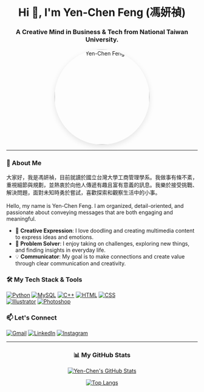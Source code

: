 <div align="center">
  <h1>Hi 👋, I'm Yen-Chen Feng (馮妍禎)</h1>
  <h3>A Creative Mind in Business & Tech from National Taiwan University.</h3>
</div>

<div align="center">
  <img src="https://fengyenchen.github.io/about/myphoto.jpg" alt="Yen-Chen Feng" width="250" style="border-radius:50%; box-shadow: 0 5px 15px rgba(0,0,0,0.1);">
</div>

---

### 📌 About Me

<p>
大家好，我是馮妍禎，目前就讀於國立台灣大學工商管理學系。我做事有條不紊，重視細節與規劃，並熱衷於向他人傳遞有趣且富有意義的訊息。我樂於接受挑戰、解決問題，面對未知時勇於嘗試，喜歡探索和觀察生活中的小事。
<br><br>
Hello, my name is Yen-Chen Feng. I am organized, detail-oriented, and passionate about conveying messages that are both engaging and meaningful.
</p>

<ul>
  <li>🎨 <b>Creative Expression</b>: I love doodling and creating multimedia content to express ideas and emotions.</li>
  <li>🔭 <b>Problem Solver</b>: I enjoy taking on challenges, exploring new things, and finding insights in everyday life.</li>
  <li>💡 <b>Communicator</b>: My goal is to make connections and create value through clear communication and creativity.</li>
</ul>

### 🛠️ My Tech Stack & Tools

<p>
    <a href="https://www.python.org" target="_blank" rel="noreferrer"><img src="https://img.shields.io/badge/Python-3776AB?style=for-the-badge&logo=python&logoColor=white" alt="Python"/></a>
    <a href="https://www.mysql.com/" target="_blank" rel="noreferrer"><img src="https://img.shields.io/badge/MySQL-4479A1?style=for-the-badge&logo=mysql&logoColor=white" alt="MySQL"/></a>
    <a href="https://www.w3schools.com/cpp/" target="_blank" rel="noreferrer"><img src="https://img.shields.io/badge/C%2B%2B-00599C?style=for-the-badge&logo=c%2B%2B&logoColor=white" alt="C++"/></a>
    <a href="https://www.w3schools.com/html/" target="_blank" rel="noreferrer"><img src="https://img.shields.io/badge/HTML5-E34F26?style=for-the-badge&logo=html5&logoColor=white" alt="HTML"/></a>
    <a href="https://www.w3schools.com/css/" target="_blank" rel="noreferrer"><img src="https://img.shields.io/badge/CSS3-1572B6?style=for-the-badge&logo=css3&logoColor=white" alt="CSS"/></a>
    <br>
    <a href="https://www.adobe.com/in/products/illustrator.html" target="_blank" rel="noreferrer"><img src="https://img.shields.io/badge/Illustrator-FF9A00?style=for-the-badge&logo=adobeillustrator&logoColor=white" alt="Illustrator"/></a>
    <a href="https://www.photoshop.com/en" target="_blank" rel="noreferrer"><img src="https://img.shields.io/badge/Photoshop-31A8FF?style=for-the-badge&logo=adobephotoshop&logoColor=white" alt="Photoshop"/></a>
</p>

### 📫 Let's Connect

<p>
<a href="mailto:feng20050504@gmail.com" target="_blank"><img src="https://img.shields.io/badge/Gmail-D14836?style=for-the-badge&logo=gmail&logoColor=white" alt="Gmail"/></a>
<a href="https://linkedin.com/in/fengyenchen" target="_blank"><img src="https://img.shields.io/badge/LinkedIn-0077B5?style=for-the-badge&logo=linkedin&logoColor=white" alt="LinkedIn"/></a>
<a href="https://instagram.com/yenchen_0504" target="_blank"><img src="https://img.shields.io/badge/Instagram-E4405F?style=for-the-badge&logo=instagram&logoColor=white" alt="Instagram"/></a>
</p>

---

<div align="center">
  <h3>📊 My GitHub Stats</h3>
  
  [![Yen-Chen's GitHub Stats](https://github-readme-stats.vercel.app/api?username=fengyenchen&show_icons=true&theme=transparent&hide_border=true&title_color=e87d7d&text_color=635f5f&icon_color=e87d7d)](https://github.com/anuraghazra/github-readme-stats)
  
  [![Top Langs](https://github-readme-stats.vercel.app/api/top-langs/?username=fengyenchen&layout=compact&theme=transparent&hide_border=true&title_color=e87d7d&text_color=635f5f)](https://github.com/anuraghazra/github-readme-stats)
</div>



<!--
<div align="center">
  <h1>Hi 👋, I'm Yen-Chen Feng (馮妍禎)</h1>
  <h3>A Creative Mind in Business & Tech from National Taiwan University.</h3>
</div>

---

<table>
<tr>
<td width="65%" valign="top">

<h3>📌 About Me</h3>

<p>
大家好，我是馮妍禎，目前就讀於國立台灣大學工商管理學系。我做事有條不紊，重視細節與規劃，並熱衷於向他人傳遞有趣且富有意義的訊息。我樂於接受挑戰、解決問題，面對未知時勇於嘗試，喜歡探索和觀察生活中的小事。
<br><br>
Hello, my name is Yen-Chen Feng. I am organized, detail-oriented, and passionate about conveying messages that are both engaging and meaningful.
</p>

<ul>
  <li>🎨 <b>Creative Expression</b>: I love doodling and creating multimedia content to express ideas and emotions.</li>
  <li>🔭 <b>Problem Solver</b>: I enjoy taking on challenges, exploring new things, and finding insights in everyday life.</li>
  <li>💡 <b>Communicator</b>: My goal is to make connections and create value through clear communication and creativity.</li>
</ul>

<br>

<h3>🛠️ My Tech Stack & Tools</h3>

<p align="left">
    <a href="https://www.python.org" target="_blank" rel="noreferrer"><img src="https://img.shields.io/badge/Python-3776AB?style=for-the-badge&logo=python&logoColor=white" alt="Python"/></a>
    <a href="https://www.mysql.com/" target="_blank" rel="noreferrer"><img src="https://img.shields.io/badge/MySQL-4479A1?style=for-the-badge&logo=mysql&logoColor=white" alt="MySQL"/></a>
    <a href="https://www.w3schools.com/cpp/" target="_blank" rel="noreferrer"><img src="https://img.shields.io/badge/C%2B%2B-00599C?style=for-the-badge&logo=c%2B%2B&logoColor=white" alt="C++"/></a>
    <a href="https://www.w3schools.com/html/" target="_blank" rel="noreferrer"><img src="https://img.shields.io/badge/HTML5-E34F26?style=for-the-badge&logo=html5&logoColor=white" alt="HTML"/></a>
    <a href="https://www.w3schools.com/css/" target="_blank" rel="noreferrer"><img src="https://img.shields.io/badge/CSS3-1572B6?style=for-the-badge&logo=css3&logoColor=white" alt="CSS"/></a>
    <br>
    <a href="https://www.adobe.com/in/products/illustrator.html" target="_blank" rel="noreferrer"><img src="https://img.shields.io/badge/Illustrator-FF9A00?style=for-the-badge&logo=adobeillustrator&logoColor=white" alt="Illustrator"/></a>
    <a href="https://www.photoshop.com/en" target="_blank" rel="noreferrer"><img src="https://img.shields.io/badge/Photoshop-31A8FF?style=for-the-badge&logo=adobephotoshop&logoColor=white" alt="Photoshop"/></a>
</p>

<br>

<h3>📫 Let's Connect</h3>

<p align="left">
<a href="mailto:feng20050504@gmail.com" target="_blank"><img src="https://img.shields.io/badge/Gmail-D14836?style=for-the-badge&logo=gmail&logoColor=white" alt="Gmail"/></a>
<a href="https://linkedin.com/in/fengyenchen" target="_blank"><img src="https://img.shields.io/badge/LinkedIn-0077B5?style=for-the-badge&logo=linkedin&logoColor=white" alt="LinkedIn"/></a>
<a href="https://instagram.com/yenchen_0504" target="_blank"><img src="https://img.shields.io/badge/Instagram-E4405F?style=for-the-badge&logo=instagram&logoColor=white" alt="Instagram"/></a>
</p>

</td>
<td width="35%" valign="top">

<div align="center">

<br>
<img src="https://fengyenchen.github.io/about/myphoto.jpg" alt="fengyenchen" style="height:80%;width:80%;">
<br><br>

[![Yen-Chen's GitHub Stats](https://github-readme-stats.vercel.app/api?username=fengyenchen&show_icons=true&theme=transparent&hide_border=true&title_color=e87d7d&text_color=635f5f&icon_color=e87d7d)](https://github.com/anuraghazra/github-readme-stats)

[![Top Langs](https://github-readme-stats.vercel.app/api/top-langs/?username=fengyenchen&layout=compact&theme=transparent&hide_border=true&title_color=e87d7d&text_color=635f5f)](https://github.com/anuraghazra/github-readme-stats)

</div>

</td>
</tr>
</table>
-->



<!--
**fengyenchen/fengyenchen** is a ✨ _special_ ✨ repository because its `README.md` (this file) appears on your GitHub profile.

Here are some ideas to get you started:

- 🔭 I’m currently working on ...
- 🌱 I’m currently learning ...
- 👯 I’m looking to collaborate on ...
- 🤔 I’m looking for help with ...
- 💬 Ask me about ...
- 📫 How to reach me: ...
- 😄 Pronouns: ...
- ⚡ Fun fact: ...
-->
